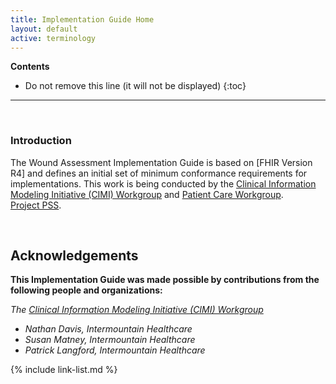 ```yaml
---
title: Implementation Guide Home
layout: default
active: terminology
---
```


<!-- TOC  the css styling for this is \pages\assets\css\project.css under 'markdown-toc'-->
**Contents**

* Do not remove this line (it will not be displayed)
{:toc}

---

<!-- end TOC -->

<br />

### Introduction

The Wound Assessment Implementation Guide is based on [FHIR Version R4] and defines an initial set of  minimum conformance requirements for implementations. This work is being conducted by the [Clinical Information Modeling Initiative (CIMI) Workgroup](https://confluence.hl7.org/display/CIMI/Clinical+Information+Modeling+Initiative) and [Patient Care Workgroup](https://confluence.hl7.org/display/PC/Patient+Care). 
<br>
[Project PSS](https://confluence.hl7.org/display/CIC/Skin+and+Wound+PSS).

<br />

## Acknowledgements

**This Implementation Guide was made possible by contributions from the following people and organizations:**

*The [Clinical Information Modeling Initiative (CIMI) Workgroup](https://confluence.hl7.org/display/CIMI/Clinical+Information+Modeling+Initiative)*

- *Nathan Davis, Intermountain Healthcare*
- *Susan Matney, Intermountain Healthcare*
- *Patrick Langford, Intermountain Healthcare*


{% include link-list.md %}
